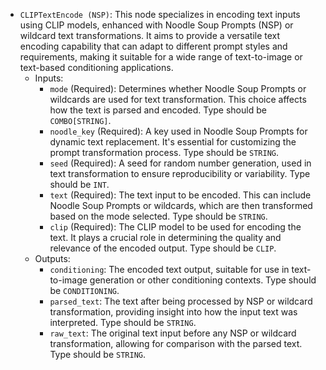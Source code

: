 - `CLIPTextEncode (NSP)`: This node specializes in encoding text inputs using CLIP models, enhanced with Noodle Soup Prompts (NSP) or wildcard text transformations. It aims to provide a versatile text encoding capability that can adapt to different prompt styles and requirements, making it suitable for a wide range of text-to-image or text-based conditioning applications.
    - Inputs:
        - `mode` (Required): Determines whether Noodle Soup Prompts or wildcards are used for text transformation. This choice affects how the text is parsed and encoded. Type should be `COMBO[STRING]`.
        - `noodle_key` (Required): A key used in Noodle Soup Prompts for dynamic text replacement. It's essential for customizing the prompt transformation process. Type should be `STRING`.
        - `seed` (Required): A seed for random number generation, used in text transformation to ensure reproducibility or variability. Type should be `INT`.
        - `text` (Required): The text input to be encoded. This can include Noodle Soup Prompts or wildcards, which are then transformed based on the mode selected. Type should be `STRING`.
        - `clip` (Required): The CLIP model to be used for encoding the text. It plays a crucial role in determining the quality and relevance of the encoded output. Type should be `CLIP`.
    - Outputs:
        - `conditioning`: The encoded text output, suitable for use in text-to-image generation or other conditioning contexts. Type should be `CONDITIONING`.
        - `parsed_text`: The text after being processed by NSP or wildcard transformation, providing insight into how the input text was interpreted. Type should be `STRING`.
        - `raw_text`: The original text input before any NSP or wildcard transformation, allowing for comparison with the parsed text. Type should be `STRING`.
